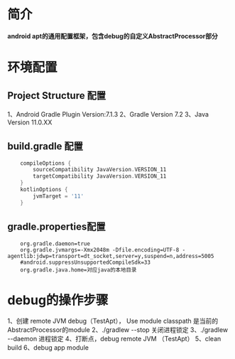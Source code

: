 # 简介
#### android apt的通用配置框架，包含debug的自定义AbstractProcessor部分

# 环境配置
## Project Structure 配置
1、Android Gradle Plugin Version:7.1.3
2、Gradle Version 7.2
3、Java Version 11.0.XX


## build.gradle 配置
```groovy
    compileOptions {
        sourceCompatibility JavaVersion.VERSION_11
        targetCompatibility JavaVersion.VERSION_11
    }
    kotlinOptions {
        jvmTarget = '11'
    }
```

## gradle.properties配置
```properties
    org.gradle.daemon=true
    org.gradle.jvmargs=-Xmx2048m -Dfile.encoding=UTF-8 -agentlib:jdwp=transport=dt_socket,server=y,suspend=n,address=5005
    #android.suppressUnsupportedCompileSdk=33
    org.gradle.java.home=对应java的本地目录
```

# debug的操作步骤 
1、创建 remote JVM debug（TestApt）， Use module classpath 是当前的 AbstractProcessor的module
2、./gradlew --stop 关闭进程锁定
3、./gradlew --daemon 进程锁定
4、打断点，debug remote JVM （TestApt）
5、clean build
6、debug app module

